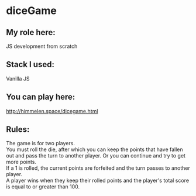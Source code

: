 # diceGame
My role here:
-------------
JS development from scratch

Stack I used:
------------
Vanilla JS

You can play here:
------------------
http://himmelen.space/dicegame.html  

Rules:  
------
The game is for two players.  
You must roll the die, after which you can keep the points that have fallen out and pass the turn to another player. Or you can continue and try to get more points.  
If a 1 is rolled, the current points are forfeited and the turn passes to another player.  
A player wins when they keep their rolled points and the player's total score is equal to or greater than 100.
